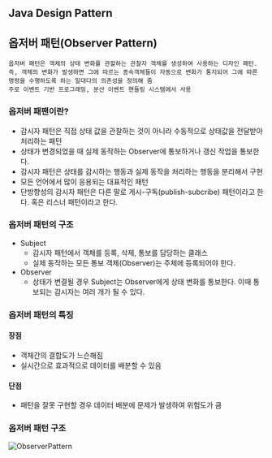 ## Java Design Pattern

## 옵저버 패턴(Observer Pattern)

```
옵저버 패턴은 객체의 상태 변화를 관할하는 관찰자 객체를 생성하여 사용하는 디자인 패턴.
즉, 객체의 변화가 발생하면 그에 따르는 종속객체들이 자동으로 변화가 통지되어 그에 따른 명령을 수행하도록 하는 일대다의 의존성을 정의해 줌
주로 이벤트 기반 프로그래밍, 분산 이벤트 핸들링 시스템에서 사용
```

### 옵저버 패팬이란?
* 감시자 패턴은 직접 상태 값을 관찰하는 것이 아니라 수동적으로 상태값을 전달받아 처리하는 패턴
* 상태가 변경되었을 때 실제 동작하는 Observer에 통보하거나 갱신 작업을 통보한다.
* 감시자 패턴은 상태를 감시하는 행동과 실제 동작을 처리하는 행동을 분리해서 구현
* 모든 언어에서 많이 응용되는 대표적인 패턴
* 단방향성의 감시자 패턴은 다른 말로 게시-구독(publish-subcribe) 패턴이라고 한다. 혹은 리스너 패턴이라고 한다.

### 옵저버 패턴의 구조
* Subject
  * 감시자 패턴에서 객체를 등록, 삭제, 통보를 담당하는 클래스
  * 실제 동작하는 모든 통보 객체(Observer)는 주체에 등록되어야 한다.
* Observer
  * 상태가 변결될 경우 Subject는 Observer에게 상태 변화를 통보한다. 이때 통보되는 감시자는 여러 개가 될 수 있다.

### 옵저버 패턴의 특징
#### 장점
* 객체간의 결합도가 느슨해짐
* 실시간으로 효과적으로 데이터를 배분할 수 있음

#### 단점
* 패턴을 잘못 구현할 경우 데이터 배분에 문제가 발생하여 위험도가 큼

### 옵저버 패턴 구조
![ObserverPattern](https://github.com/parknnna/designPattern/assets/69619672/8b443c8f-d24b-47ba-a2d1-dd7a55c32259)


